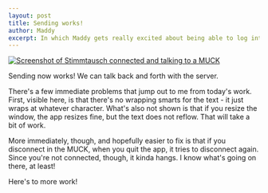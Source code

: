 ```yaml
---
layout: post
title: Sending works!
author: Maddy
excerpt: In which Maddy gets really excited about being able to log into a MUCK.
---
```


[![Screenshot of Stimmtausch connected and talking to a MUCK](/assets/2019-02-01.png)](/assets/2019-02-01.png)

Sending now works! We can talk back and forth with the server.

There's a few immediate problems that jump out to me from today's work. First, visible here, is that there's no wrapping smarts for the text - it just wraps at whatever character. What's also not shown is that if you resize the window, the app resizes fine, but the text does not reflow. That will take a bit of work.

More immediately, though, and hopefully easier to fix is that if you disconnect in the MUCK, when you quit the app, it tries to disconnect again. Since you're not connected, though, it kinda hangs. I know what's going on there, at least!

Here's to more work!
